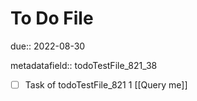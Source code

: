 # To Do File

due:: 2022-08-30

metadatafield:: todoTestFile_821_38

- [ ] Task of todoTestFile_821 1 [[Query me]]
